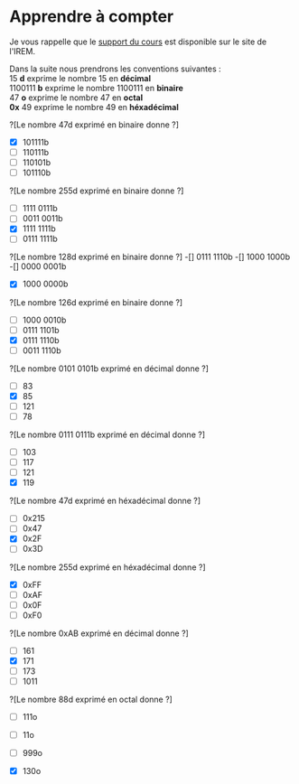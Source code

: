 # Apprendre à compter

Je vous rappelle que le [support du cours](http://ens-info.irem.univ-mrs.fr/wp-content/uploads/00_cours_debut_info.pdf) est disponible sur le site de l'IREM.

Dans la suite nous prendrons les conventions suivantes :  
15 __d__ exprime le nombre 15 en __décimal__  
1100111 __b__ exprime le nombre 1100111 en __binaire__  
47 __o__ exprime le nombre 47 en __octal__  
__0x__ 49 exprime le nombre 49 en __héxadécimal__  

?[Le nombre 47d exprimé en binaire donne ?]
-[X] 101111b
-[ ] 110111b
-[ ] 110101b
-[ ] 101110b

?[Le nombre 255d exprimé en binaire donne ?]
-[ ] 1111 0111b
-[ ] 0011 0011b
-[X] 1111 1111b
-[ ] 0111 1111b

?[Le nombre 128d exprimé en binaire donne ?]
-[] 0111 1110b
-[] 1000 1000b
-[] 0000 0001b
-[X] 1000 0000b

?[Le nombre 126d exprimé en binaire donne ?]
-[ ] 1000 0010b
-[ ] 0111 1101b
-[X] 0111 1110b
-[ ] 0011 1110b

?[Le nombre 0101 0101b exprimé en décimal donne ?]
-[ ] 83
-[X] 85
-[ ] 121
-[ ] 78

?[Le nombre 0111 0111b exprimé en décimal donne ?]
-[ ] 103
-[ ] 117
-[ ] 121
-[X] 119

?[Le nombre 47d exprimé en héxadécimal donne ?]
-[ ] 0x215
-[ ] 0x47
-[X] 0x2F
-[ ] 0x3D

?[Le nombre 255d exprimé en héxadécimal donne ?]
-[X] 0xFF
-[ ] 0xAF
-[ ] 0x0F
-[ ] 0xF0

?[Le nombre 0xAB exprimé en décimal donne ?]
-[ ] 161
-[X] 171
-[ ] 173
-[ ] 1011

?[Le nombre 88d exprimé en octal donne ?]
-[ ] 111o
-[ ] 11o
-[ ] 999o
-[X] 130o

